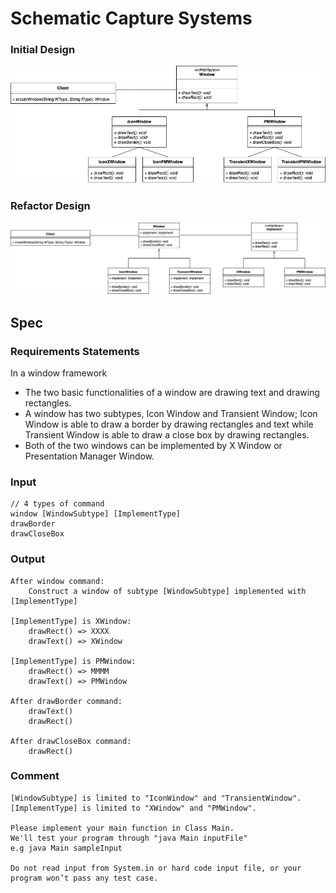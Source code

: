 # Schematic Capture Systems

### Initial Design
![Initial Design](./doc/Initial_Design.png)

### Refactor Design
![Refactor Design](./doc/Refactor_Design.png)

## Spec
### Requirements Statements
In a window framework
- The two basic functionalities of a window are drawing text and drawing rectangles. 
- A window has two subtypes, Icon Window and Transient Window; Icon Window is able to draw a border by drawing rectangles and text while Transient Window is able to draw a close box by drawing rectangles.
- Both of the two windows can be implemented by X Window or Presentation Manager Window.


### Input
```
// 4 types of command
window [WindowSubtype] [ImplementType]
drawBorder
drawCloseBox
```

### Output
```
After window command: 
	Construct a window of subtype [WindowSubtype] implemented with [ImplementType]

[ImplementType] is XWindow:
	drawRect() => XXXX
	drawText() => XWindow

[ImplementType] is PMWindow:
	drawRect() => MMMM
	drawText() => PMWindow

After drawBorder command:
	drawText()
	drawRect()

After drawCloseBox command:
	drawRect()

```

### Comment
```
[WindowSubtype] is limited to "IconWindow" and "TransientWindow".
[ImplementType] is limited to "XWindow" and "PMWindow".

Please implement your main function in Class Main.
We'll test your program through "java Main inputFile"
e.g java Main sampleInput

Do not read input from System.in or hard code input file, or your program won’t pass any test case.
```
